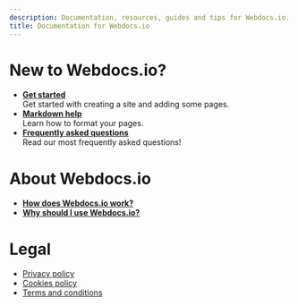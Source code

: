 ```yaml
---
description: Documentation, resources, guides and tips for Webdocs.io.
title: Documentation for Webdocs.io
---
```

# New to Webdocs.io?
* **[Get started](get_started.md)**  
  Get started with creating a site and adding some pages.
* **[Markdown help](markdown.md)**  
  Learn how to format your pages.
* **[Frequently asked questions](faq.md)**  
  Read our most frequently asked questions!

# About Webdocs.io
* **[How does Webdocs.io work?](how.md)**
* **[Why should I use Webdocs.io?](why.md)**

# Legal
* [Privacy policy](gdpr/privacy-policy.md)
* [Cookies policy](gdpr/cookies-policy.md)
* [Terms and conditions](gdpr/terms-and-conditions.md)